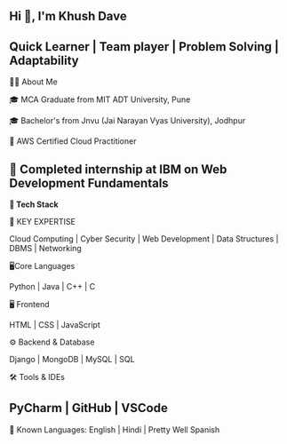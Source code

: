 **Hi 👋, I'm Khush Dave**
-----------------------------------------------------------------------------------------------------------
Quick Learner | Team player | Problem Solving | Adaptability
-----------------------------------------------------------------------------------------------------------
👨‍💻 About Me

🎓 MCA Graduate from MIT ADT University, Pune

🎓 Bachelor's from Jnvu (Jai Narayan Vyas University), Jodhpur

💼 AWS Certified Cloud Practitioner

💼 Completed internship at IBM on Web Development Fundamentals
-----------------------------------------------------------------------------------------------------------
**🧰 Tech Stack**

🧠 KEY EXPERTISE

   Cloud Computing | Cyber Security | Web Development | Data Structures | DBMS |
   Networking 

   
 🖥️Core Languages
 
   Python | Java | C++ | C 

 
🖥️ Frontend

   HTML | CSS | JavaScript 


⚙️ Backend & Database

 Django | MongoDB | MySQL | SQL 


🛠 Tools & IDEs

PyCharm | GitHub | VSCode 
------------------------------------------------------------------------------------------------------------

💼 Known Languages: English | Hindi | Pretty Well Spanish
